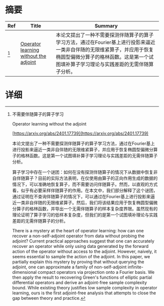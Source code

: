 # 摘要

| Ref | Title | Summary |
| --- | --- | --- |
| [^1] | [Operator learning without the adjoint](https://arxiv.org/abs/2401.17739) | 本论文提出了一种不需要探测伴随算子的算子学习方法，通过在Fourier基上进行投影来逼近一类非自伴随的无限维紧算子，并应用于恢复椭圆型偏微分算子的格林函数。这是第一个试图填补算子学习理论与实践差距的无需伴随算子分析。 |

# 详细

[^1]: 不需要伴随算子的算子学习

    Operator learning without the adjoint

    [https://arxiv.org/abs/2401.17739](https://arxiv.org/abs/2401.17739)

    本论文提出了一种不需要探测伴随算子的算子学习方法，通过在Fourier基上进行投影来逼近一类非自伴随的无限维紧算子，并应用于恢复椭圆型偏微分算子的格林函数。这是第一个试图填补算子学习理论与实践差距的无需伴随算子分析。

    

    算子学习中存在一个谜团：如何在没有探测伴随算子的情况下从数据中恢复非自伴随算子？目前的实际方法表明，在仅使用由算子的正向作用生成的数据的情况下，可以准确地恢复算子，而不需要访问伴随算子。然而，以直观的方式看，似乎有必要采样伴随算子的作用。在本文中，我们部分解释了这个谜团，通过证明在不查询伴随算子的情况下，可以通过在Fourier基上进行投影来逼近一类非自伴随的无限维紧算子。然后，我们将该结果应用于恢复椭圆型偏微分算子的格林函数，并导出一个无需伴随算子的样本复杂度界限。虽然现有的理论证明了算子学习的低样本复杂度，但我们的是第一个试图填补理论与实践差距的无需伴随算子的分析。

    There is a mystery at the heart of operator learning: how can one recover a non-self-adjoint operator from data without probing the adjoint? Current practical approaches suggest that one can accurately recover an operator while only using data generated by the forward action of the operator without access to the adjoint. However, naively, it seems essential to sample the action of the adjoint. In this paper, we partially explain this mystery by proving that without querying the adjoint, one can approximate a family of non-self-adjoint infinite-dimensional compact operators via projection onto a Fourier basis. We then apply the result to recovering Green's functions of elliptic partial differential operators and derive an adjoint-free sample complexity bound. While existing theory justifies low sample complexity in operator learning, ours is the first adjoint-free analysis that attempts to close the gap between theory and practice.
    

